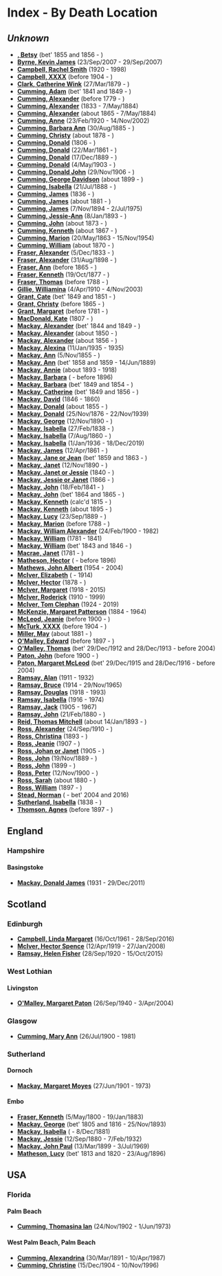﻿---
layout: page
permalink: /indexes/by-death-location
---

# Index - By Death Location

## _Unknown_

- **[, Betsy](people/@i49855242@-betsy-b1855~1856-d.md)** (bet' 1855 and 1856 - )
- **[Byrne, Kevin James](people/@i35849164@-kevin-james-byrne-b2007-9-23-d2007-9-29.md)** (23/Sep/2007 - 29/Sep/2007)
- **[Campbell, Rachel Smith](people/@i40394043@-rachel-smith-campbell-b1920-d1998.md)** (1920 - 1998)
- **[Campbell, XXXX](people/@i4716977@-xxxx-campbell-b1904-d.md)** (before 1904 - )
- **[Clark, Catherine Wink](people/@i35162161@-catherine-wink-clark-b1879-3-27-d.md)** (27/Mar/1879 - )
- **[Cumming, Adam](people/@i55409960@-adam-cumming-b1841~1849-d.md)** (bet' 1841 and 1849 - )
- **[Cumming, Alexander](people/@i1900151@-alexander-cumming-b1779-d.md)** (before 1779 - )
- **[Cumming, Alexander](people/@i7028096@-alexander-cumming-b1833-d1884-5-7.md)** (1833 - 7/May/1884)
- **[Cumming, Alexander](people/@i7306221@-alexander-cumming-b1865-d1884-5-7.md)** (about 1865 - 7/May/1884)
- **[Cumming, Anne](people/@i14926290@-anne-cumming-b1920-2-23-d2002-11-14.md)** (23/Feb/1920 - 14/Nov/2002)
- **[Cumming, Barbara Ann](people/@i57039529@-barbara-ann-cumming-b1885-8-30-d.md)** (30/Aug/1885 - )
- **[Cumming, Christy](people/@i94377968@-christy-cumming-b1878-d.md)** (about 1878 - )
- **[Cumming, Donald](people/@i45726416@-donald-cumming-b1806-d.md)** (1806 - )
- **[Cumming, Donald](people/@i20465544@-donald-cumming-b1861-3-22-d.md)** (22/Mar/1861 - )
- **[Cumming, Donald](people/@i89853996@-donald-cumming-b1889-12-17-d.md)** (17/Dec/1889 - )
- **[Cumming, Donald](people/@i64759184@-donald-cumming-b1903-5-4-d.md)** (4/May/1903 - )
- **[Cumming, Donald John](people/@i22331378@-donald-john-cumming-b1906-11-29-d.md)** (29/Nov/1906 - )
- **[Cumming, George Davidson](people/@i13773669@-george-davidson-cumming-b1899-d.md)** (about 1899 - )
- **[Cumming, Isabella](people/@i84684994@-isabella-cumming-b1888-7-21-d.md)** (21/Jul/1888 - )
- **[Cumming, James](people/@i66384942@-james-cumming-b1836-d.md)** (1836 - )
- **[Cumming, James](people/@i64418166@-james-cumming-b1881-d.md)** (about 1881 - )
- **[Cumming, James](people/@i492889@-james-cumming-b1894-11-7-d1975-7-2.md)** (7/Nov/1894 - 2/Jul/1975)
- **[Cumming, Jessie-Ann](people/@i66222886@-jessie-ann-cumming-b1893-1-8-d.md)** (8/Jan/1893 - )
- **[Cumming, John](people/@i87723702@-john-cumming-b1873-d.md)** (about 1873 - )
- **[Cumming, Kenneth](people/@i14447152@-kenneth-cumming-b1867-d.md)** (about 1867 - )
- **[Cumming, Marion](people/@i59851647@-marion-cumming-b1863-5-20-d1954-11-15.md)** (20/May/1863 - 15/Nov/1954)
- **[Cumming, William](people/@i10016098@-william-cumming-b1870-d.md)** (about 1870 - )
- **[Fraser, Alexander](people/@i97086424@-alexander-fraser-b1833-12-5-d.md)** (5/Dec/1833 - )
- **[Fraser, Alexander](people/@i91293396@-alexander-fraser-b1898-8-31-d.md)** (31/Aug/1898 - )
- **[Fraser, Ann](people/@i70425788@-ann-fraser-b1865-d.md)** (before 1865 - )
- **[Fraser, Kenneth](people/@i91376191@-kenneth-fraser-b1877-10-19-d.md)** (19/Oct/1877 - )
- **[Fraser, Thomas](people/@i79545968@-thomas-fraser-b1788-d.md)** (before 1788 - )
- **[Gillie, Williamina](people/@i23770336@-williamina-gillie-b1910-4-4-d2003-11-4.md)** (4/Apr/1910 - 4/Nov/2003)
- **[Grant, Cate](people/@i89641618@-cate-grant-b1849~1851-d.md)** (bet' 1849 and 1851 - )
- **[Grant, Christy](people/@i94200830@-christy-grant-b1865-d.md)** (before 1865 - )
- **[Grant, Margaret](people/@i39612304@-margaret-grant-b1781-d.md)** (before 1781 - )
- **[MacDonald, Kate](people/@i28255030@-kate-macdonald-b1807-d.md)** (1807 - )
- **[Mackay, Alexander](people/@i2381836@-alexander-mackay-b1844~1849-d.md)** (bet' 1844 and 1849 - )
- **[Mackay, Alexander](people/@i25433155@-alexander-mackay-b1850-d.md)** (about 1850 - )
- **[Mackay, Alexander](people/@i24272756@-alexander-mackay-b1856-d.md)** (about 1856 - )
- **[Mackay, Alexina](people/@i75066880@-alexina-mackay-b1935-1-11-d1935.md)** (11/Jan/1935 - 1935)
- **[Mackay, Ann](people/@i74868546@-ann-mackay-b1855-11-5-d.md)** (5/Nov/1855 - )
- **[Mackay, Ann](people/@i85130771@-ann-mackay-b1858~1859-d1889-6-14.md)** (bet' 1858 and 1859 - 14/Jun/1889)
- **[Mackay, Annie](people/@i51252926@-annie-mackay-b1893-d1918.md)** (about 1893 - 1918)
- **[Mackay, Barbara](people/@i61459684@-barbara-mackay-b-d1896.md)** ( - before 1896)
- **[Mackay, Barbara](people/@i52409786@-barbara-mackay-b1849~1854-d.md)** (bet' 1849 and 1854 - )
- **[Mackay, Catherine](people/@i26872816@-catherine-mackay-b1849~1856-d.md)** (bet' 1849 and 1856 - )
- **[Mackay, David](people/@i46263680@-david-mackay-b1846-d1860.md)** (1846 - 1860)
- **[Mackay, Donald](people/@i32633938@-donald-mackay-b1855-d.md)** (about 1855 - )
- **[Mackay, Donald](people/@i58341424@-donald-mackay-b1876-11-25-d1939-11-22.md)** (25/Nov/1876 - 22/Nov/1939)
- **[Mackay, George](people/@i72941728@-george-mackay-b1890-11-12-d.md)** (12/Nov/1890 - )
- **[Mackay, Isabella](people/@i41556256@-isabella-mackay-b1838-2-27-d.md)** (27/Feb/1838 - )
- **[Mackay, Isabella](people/@i32797554@-isabella-mackay-b1860-8-7-d.md)** (7/Aug/1860 - )
- **[Mackay, Isabella](people/@i25303611@-isabella-mackay-b1936-1-1-d2019-12-18.md)** (1/Jan/1936 - 18/Dec/2019)
- **[Mackay, James](people/@i60572122@-james-mackay-b1861-4-12-d.md)** (12/Apr/1861 - )
- **[Mackay, Jane or Jean](people/@i4172390@-jane-or-jean-mackay-b1859~1863-d.md)** (bet' 1859 and 1863 - )
- **[Mackay, Janet](people/@i22499038@-janet-mackay-b1890-11-12-d.md)** (12/Nov/1890 - )
- **[Mackay, Janet or Jessie](people/@i42213240@-janet-or-jessie-mackay-b1840-d.md)** (1840 - )
- **[Mackay, Jessie or Janet](people/@i76315420@-jessie-or-janet-mackay-b1866-d.md)** (1866 - )
- **[Mackay, John](people/@i58430005@-john-mackay-b1841-2-18-d.md)** (18/Feb/1841 - )
- **[Mackay, John](people/@i15814480@-john-mackay-b1864~1865-d.md)** (bet' 1864 and 1865 - )
- **[Mackay, Kenneth](people/@i21362348@-kenneth-mackay-b1815-d.md)** (calc'd 1815 - )
- **[Mackay, Kenneth](people/@i48909111@-kenneth-mackay-b1895-d.md)** (about 1895 - )
- **[Mackay, Lucy](people/@i16587624@-lucy-mackay-b1889-9-23-d.md)** (23/Sep/1889 - )
- **[Mackay, Marion](people/@i56151384@-marion-mackay-b1788-d.md)** (before 1788 - )
- **[Mackay, William Alexander](people/@i9383584@-william-alexander-mackay-b1900-2-24-d1982.md)** (24/Feb/1900 - 1982)
- **[Mackay, William](people/@i69114879@-william-mackay-b1781-d1841.md)** (1781 - 1841)
- **[Mackay, William](people/@i99871003@-william-mackay-b1843~1846-d.md)** (bet' 1843 and 1846 - )
- **[Macrae, Janet](people/@i66584000@-janet-macrae-b1781-d.md)** (1781 - )
- **[Matheson, Hector](people/@i28800527@-hector-matheson-b-d1896.md)** ( - before 1896)
- **[Mathews, John Albert](people/@i35875756@-john-albert-mathews-b1954-d2004.md)** (1954 - 2004)
- **[McIver, Elizabeth](people/@i80366022@-elizabeth-mciver-b-d1914.md)** ( - 1914)
- **[McIver, Hector](people/@i62168745@-hector-mciver-b1878-d.md)** (1878 - )
- **[McIver, Margaret](people/@i24380064@-margaret-mciver-b1918-d2015.md)** (1918 - 2015)
- **[McIver, Roderick](people/@i90830540@-roderick-mciver-b1910-d1999.md)** (1910 - 1999)
- **[McIver, Tom Clephan](people/@i74287888@-tom-clephan-mciver-b1924-d2019.md)** (1924 - 2019)
- **[McKenzie, Margaret Patterson](people/@i88610293@-margaret-patterson-mckenzie-b1884-d1964.md)** (1884 - 1964)
- **[McLeod, Jeanie](people/@i70248352@-jeanie-mcleod-b1900-d.md)** (before 1900 - )
- **[McTurk, XXXX](people/@i54145218@-xxxx-mcturk-b1904-d.md)** (before 1904 - )
- **[Miller, May](people/@i41411602@-may-miller-b1881-d.md)** (about 1881 - )
- **[O'Malley, Edward](people/@i76741424@-edward-o'malley-b1897-d.md)** (before 1897 - )
- **[O'Malley, Thomas](people/@i12568152@-thomas-o'malley-b1912-12-29~1913-12-28-d2004.md)** (bet' 29/Dec/1912 and 28/Dec/1913 - before 2004)
- **[Paton, John](people/@i5211114@-john-paton-b1900-d.md)** (before 1900 - )
- **[Paton, Margaret McLeod](people/@i56209708@-margaret-mcleod-paton-b1915-12-29~1916-12-28-d2004.md)** (bet' 29/Dec/1915 and 28/Dec/1916 - before 2004)
- **[Ramsay, Alan](people/@i62219744@-alan-ramsay-b1911-d1932.md)** (1911 - 1932)
- **[Ramsay, Bruce](people/@i49046148@-bruce-ramsay-b1914-d1965-11-29.md)** (1914 - 29/Nov/1965)
- **[Ramsay, Douglas](people/@i12977578@-douglas-ramsay-b1918-d1993.md)** (1918 - 1993)
- **[Ramsay, Isabella](people/@i80504300@-isabella-ramsay-b1916-d1974.md)** (1916 - 1974)
- **[Ramsay, Jack](people/@i55070438@-jack-ramsay-b1905-d1967.md)** (1905 - 1967)
- **[Ramsay, John](people/@i64225415@-john-ramsay-b1880-2-21-d.md)** (21/Feb/1880 - )
- **[Reid, Thomas Mitchell](people/@i2617088@-thomas-mitchell-reid-b1893-1-14-d.md)** (about 14/Jan/1893 - )
- **[Ross, Alexander](people/@i52064896@-alexander-ross-b1910-9-24-d.md)** (24/Sep/1910 - )
- **[Ross, Christina](people/@i10478196@-christina-ross-b1893-d.md)** (1893 - )
- **[Ross, Jeanie](people/@i71751658@-jeanie-ross-b1907-d.md)** (1907 - )
- **[Ross, Johan or Janet](people/@i18017632@-johan-or-janet-ross-b1905-d.md)** (1905 - )
- **[Ross, John](people/@i75057664@-john-ross-b1889-11-19-d.md)** (19/Nov/1889 - )
- **[Ross, John](people/@i35298145@-john-ross-b1899-d.md)** (1899 - )
- **[Ross, Peter](people/@i67099773@-peter-ross-b1900-11-12-d.md)** (12/Nov/1900 - )
- **[Ross, Sarah](people/@i39957256@-sarah-ross-b1880-d.md)** (about 1880 - )
- **[Ross, William](people/@i21369571@-william-ross-b1897-d.md)** (1897 - )
- **[Stead, Norman](people/@i69808462@-norman-stead-b-d2004~2016.md)** ( - bet' 2004 and 2016)
- **[Sutherland, Isabella](people/@i79967653@-isabella-sutherland-b1838-d.md)** (1838 - )
- **[Thomson, Agnes](people/@i96590245@-agnes-thomson-b1897-d.md)** (before 1897 - )


## England

### Hampshire

#### Basingstoke

- **[Mackay, Donald James](people/@i43065376@-donald-james-mackay-b1931-d2011-12-29.md)** (1931 - 29/Dec/2011)


## Scotland

### Edinburgh

- **[Campbell, Linda Margaret](people/@i76650284@-linda-margaret-campbell-b1961-10-16-d2016-9-28.md)** (16/Oct/1961 - 28/Sep/2016)
- **[McIver, Hector Spence](people/@i34334364@-hector-spence-mciver-b1919-4-12-d2008-1-27.md)** (12/Apr/1919 - 27/Jan/2008)
- **[Ramsay, Helen Fisher](people/@i34267190@-helen-fisher-ramsay-b1920-9-28-d2015-10-15.md)** (28/Sep/1920 - 15/Oct/2015)

### West Lothian

#### Livingston

- **[O'Malley, Margaret Paton](people/@i46723082@-margaret-paton-o'malley-b1940-9-26-d2004-4-3.md)** (26/Sep/1940 - 3/Apr/2004)

### Glasgow

- **[Cumming, Mary Ann](people/@i48241984@-mary-ann-cumming-b1900-7-26-d1981.md)** (26/Jul/1900 - 1981)

### Sutherland

#### Dornoch

- **[Mackay, Margaret Moyes](people/@i178005@-margaret-moyes-mackay-b1901-6-27-d1973.md)** (27/Jun/1901 - 1973)

#### Embo

- **[Fraser, Kenneth](people/@i61428726@-kenneth-fraser-b1800-5-5-d1883-1-19.md)** (5/May/1800 - 19/Jan/1883)
- **[Mackay, George](people/@i33764614@-george-mackay-b1805~1816-d1893-11-25.md)** (bet' 1805 and 1816 - 25/Nov/1893)
- **[Mackay, Isabella](people/@i26104572@-isabella-mackay-b-d1881-12-8.md)** ( - 8/Dec/1881)
- **[Mackay, Jessie](people/@i32677248@-jessie-mackay-b1880-9-12-d1932-2-7.md)** (12/Sep/1880 - 7/Feb/1932)
- **[Mackay, John Paul](people/@i57646474@-john-paul-mackay-b1899-3-13-d1969-7-3.md)** (13/Mar/1899 - 3/Jul/1969)
- **[Matheson, Lucy](people/@i67811996@-lucy-matheson-b1813~1820-d1896-8-23.md)** (bet' 1813 and 1820 - 23/Aug/1896)


## USA

### Florida

#### Palm Beach

- **[Cumming, Thomasina Ian](people/@i92241152@-thomasina-ian-cumming-b1902-11-24-d1973-6-1.md)** (24/Nov/1902 - 1/Jun/1973)

#### West Palm Beach, Palm Beach

- **[Cumming, Alexandrina](people/@i57186713@-alexandrina-cumming-b1891-3-30-d1987-4-10.md)** (30/Mar/1891 - 10/Apr/1987)
- **[Cumming, Christine](people/@i24328630@-christine-cumming-b1904-12-15-d1996-11-10.md)** (15/Dec/1904 - 10/Nov/1996)

